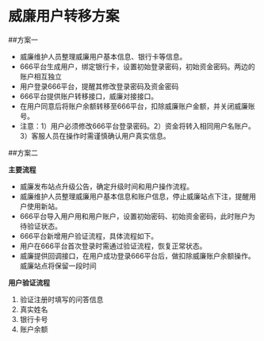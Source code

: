 # 威廉用户转移方案

##方案一

 - 威廉维护人员整理威廉用户基本信息、银行卡等信息。
 - 666平台生成用户，绑定银行卡，设置初始登录密码，初始资金密码。两边的账户相互独立
 - 用户登录666平台，提醒其修改登录密码及资金密码
 - 666平台提供账户转移接口，威廉对接接口。
 - 在用户同意后将账户余额转移至666平台，扣除威廉账户金额，并关闭威廉账号。
 - 注意：1）用户必须修改666平台登录密码。2）资金将转入相同用户名账户。3）客服人员在操作时需谨慎确认用户真实信息。
 
 ##方案二
 
 **主要流程**
 
 - 威廉发布站点升级公告，确定升级时间和用户操作流程。
 - 威廉维护人员整理威廉用户基本信息和账户信息，停止威廉站点下注，提醒用户使用新站。
 - 666平台导入用户用和用户账户，设置初始密码、初始资金密码，此时账户为待验证状态。
 - 666平台新增用户验证流程，具体流程如下。
 - 用户在666平台首次登录时需通过验证流程，恢复正常状态。
 - 威廉提供回调接口，在用户成功登录666平台后，做扣除威廉账户余额操作。威廉站点将保留一段时间
 
 **用户验证流程**
 
 1. 验证注册时填写的问答信息
 2. 真实姓名
 3. 银行卡号
 4. 账户余额 
 
 
 
 
 